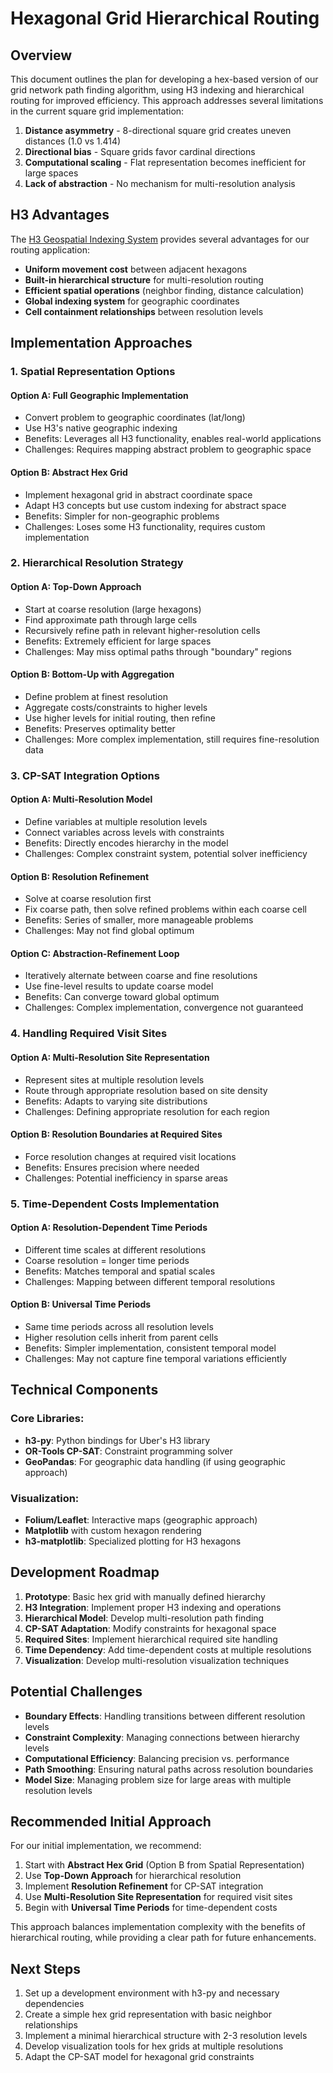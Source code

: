 # Hexagonal Grid Hierarchical Routing

## Overview

This document outlines the plan for developing a hex-based version of our grid network path finding algorithm, using H3 indexing and hierarchical routing for improved efficiency. This approach addresses several limitations in the current square grid implementation:

1. **Distance asymmetry** - 8-directional square grid creates uneven distances (1.0 vs 1.414)
2. **Directional bias** - Square grids favor cardinal directions
3. **Computational scaling** - Flat representation becomes inefficient for large spaces
4. **Lack of abstraction** - No mechanism for multi-resolution analysis

## H3 Advantages

The [H3 Geospatial Indexing System](https://h3geo.org/) provides several advantages for our routing application:

- **Uniform movement cost** between adjacent hexagons
- **Built-in hierarchical structure** for multi-resolution routing
- **Efficient spatial operations** (neighbor finding, distance calculation)
- **Global indexing system** for geographic coordinates
- **Cell containment relationships** between resolution levels

## Implementation Approaches

### 1. Spatial Representation Options

#### Option A: Full Geographic Implementation
- Convert problem to geographic coordinates (lat/long)
- Use H3's native geographic indexing
- Benefits: Leverages all H3 functionality, enables real-world applications
- Challenges: Requires mapping abstract problem to geographic space

#### Option B: Abstract Hex Grid
- Implement hexagonal grid in abstract coordinate space
- Adapt H3 concepts but use custom indexing for abstract space
- Benefits: Simpler for non-geographic problems
- Challenges: Loses some H3 functionality, requires custom implementation

### 2. Hierarchical Resolution Strategy

#### Option A: Top-Down Approach
- Start at coarse resolution (large hexagons)
- Find approximate path through large cells
- Recursively refine path in relevant higher-resolution cells
- Benefits: Extremely efficient for large spaces
- Challenges: May miss optimal paths through "boundary" regions

#### Option B: Bottom-Up with Aggregation
- Define problem at finest resolution
- Aggregate costs/constraints to higher levels
- Use higher levels for initial routing, then refine
- Benefits: Preserves optimality better
- Challenges: More complex implementation, still requires fine-resolution data

### 3. CP-SAT Integration Options

#### Option A: Multi-Resolution Model
- Define variables at multiple resolution levels
- Connect variables across levels with constraints
- Benefits: Directly encodes hierarchy in the model
- Challenges: Complex constraint system, potential solver inefficiency

#### Option B: Resolution Refinement
- Solve at coarse resolution first
- Fix coarse path, then solve refined problems within each coarse cell
- Benefits: Series of smaller, more manageable problems
- Challenges: May not find global optimum

#### Option C: Abstraction-Refinement Loop
- Iteratively alternate between coarse and fine resolutions
- Use fine-level results to update coarse model
- Benefits: Can converge toward global optimum
- Challenges: Complex implementation, convergence not guaranteed

### 4. Handling Required Visit Sites

#### Option A: Multi-Resolution Site Representation
- Represent sites at multiple resolution levels
- Route through appropriate resolution based on site density
- Benefits: Adapts to varying site distributions
- Challenges: Defining appropriate resolution for each region

#### Option B: Resolution Boundaries at Required Sites
- Force resolution changes at required visit locations
- Benefits: Ensures precision where needed
- Challenges: Potential inefficiency in sparse areas

### 5. Time-Dependent Costs Implementation

#### Option A: Resolution-Dependent Time Periods
- Different time scales at different resolutions
- Coarse resolution = longer time periods
- Benefits: Matches temporal and spatial scales
- Challenges: Mapping between different temporal resolutions

#### Option B: Universal Time Periods
- Same time periods across all resolution levels
- Higher resolution cells inherit from parent cells
- Benefits: Simpler implementation, consistent temporal model
- Challenges: May not capture fine temporal variations efficiently

## Technical Components

### Core Libraries:
- **h3-py**: Python bindings for Uber's H3 library
- **OR-Tools CP-SAT**: Constraint programming solver
- **GeoPandas**: For geographic data handling (if using geographic approach)

### Visualization:
- **Folium/Leaflet**: Interactive maps (geographic approach)
- **Matplotlib** with custom hexagon rendering
- **h3-matplotlib**: Specialized plotting for H3 hexagons

## Development Roadmap

1. **Prototype**: Basic hex grid with manually defined hierarchy
2. **H3 Integration**: Implement proper H3 indexing and operations
3. **Hierarchical Model**: Develop multi-resolution path finding
4. **CP-SAT Adaptation**: Modify constraints for hexagonal space
5. **Required Sites**: Implement hierarchical required site handling
6. **Time Dependency**: Add time-dependent costs at multiple resolutions
7. **Visualization**: Develop multi-resolution visualization techniques

## Potential Challenges

- **Boundary Effects**: Handling transitions between different resolution levels
- **Constraint Complexity**: Managing connections between hierarchy levels
- **Computational Efficiency**: Balancing precision vs. performance
- **Path Smoothing**: Ensuring natural paths across resolution boundaries
- **Model Size**: Managing problem size for large areas with multiple resolution levels

## Recommended Initial Approach

For our initial implementation, we recommend:

1. Start with **Abstract Hex Grid** (Option B from Spatial Representation)
2. Use **Top-Down Approach** for hierarchical resolution
3. Implement **Resolution Refinement** for CP-SAT integration
4. Use **Multi-Resolution Site Representation** for required visit sites
5. Begin with **Universal Time Periods** for time-dependent costs

This approach balances implementation complexity with the benefits of hierarchical routing, while providing a clear path for future enhancements.

## Next Steps

1. Set up a development environment with h3-py and necessary dependencies
2. Create a simple hex grid representation with basic neighbor relationships
3. Implement a minimal hierarchical structure with 2-3 resolution levels
4. Develop visualization tools for hex grids at multiple resolutions
5. Adapt the CP-SAT model for hexagonal grid constraints